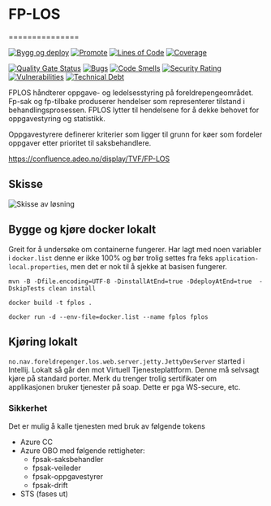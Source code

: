 # FP-LOS
===============

[![Bygg og deploy](https://github.com/navikt/fplos/actions/workflows/build.yml/badge.svg?branch=master)](https://github.com/navikt/fplos/actions/workflows/build.yml)
[![Promote](https://github.com/navikt/fplos/actions/workflows/promote.yml/badge.svg?branch=master)](https://github.com/navikt/fplos/actions/workflows/promote.yml)
[![Lines of Code](https://sonarcloud.io/api/project_badges/measure?project=navikt_fplos&metric=ncloc)](https://sonarcloud.io/summary/new_code?id=navikt_fplos)
[![Coverage](https://sonarcloud.io/api/project_badges/measure?project=navikt_fplos&metric=coverage)](https://sonarcloud.io/summary/new_code?id=navikt_fplos)

[![Quality Gate Status](https://sonarcloud.io/api/project_badges/measure?project=navikt_fplos&metric=alert_status)](https://sonarcloud.io/dashboard?id=navikt_fplos)
[![Bugs](https://sonarcloud.io/api/project_badges/measure?project=navikt_fplos&metric=bugs)](https://sonarcloud.io/dashboard?id=navikt_fplos)
[![Code Smells](https://sonarcloud.io/api/project_badges/measure?project=navikt_fplos&metric=code_smells)](https://sonarcloud.io/summary/new_code?id=navikt_fplos)
[![Security Rating](https://sonarcloud.io/api/project_badges/measure?project=navikt_fplos&metric=security_rating)](https://sonarcloud.io/summary/new_code?id=navikt_fplos)
[![Vulnerabilities](https://sonarcloud.io/api/project_badges/measure?project=navikt_fplos&metric=vulnerabilities)](https://sonarcloud.io/summary/new_code?id=navikt_fplos)
[![Technical Debt](https://sonarcloud.io/api/project_badges/measure?project=navikt_fplos&metric=sqale_index)](https://sonarcloud.io/dashboard?id=navikt_fplos)

FPLOS håndterer oppgave- og ledelsesstyring på foreldrepengeområdet. Fp-sak og fp-tilbake produserer hendelser som representerer tilstand i behandlingsprosessen. FPLOS lytter til hendelsene for å dekke behovet for oppgavestyring og statistikk. 

Oppgavestyrere definerer kriterier som ligger til grunn for køer som fordeler oppgaver etter prioritet til saksbehandlere. 

https://confluence.adeo.no/display/TVF/FP-LOS

## Skisse

![Skisse av løsning](docs/skisse-løsning-v19.png)

## Bygge og kjøre docker lokalt
Greit for å undersøke om containerne fungerer. Har lagt med noen variabler i `docker.list` denne er ikke 100% og bør
trolig settes fra feks `application-local.properties`, men det er nok til å sjekke at basisen fungerer.

```
mvn -B -Dfile.encoding=UTF-8 -DinstallAtEnd=true -DdeployAtEnd=true  -DskipTests clean install

docker build -t fplos .

docker run -d --env-file=docker.list --name fplos fplos
```

## Kjøring lokalt

`no.nav.foreldrepenger.los.web.server.jetty.JettyDevServer` started i Intellij. Lokalt så går den mot Virtuell Tjenesteplattform. Denne må selvsagt kjøre på 
standard porter. Merk du trenger trolig sertifikater om applikasjonen bruker tjenester
på soap. Dette er pga WS-secure, etc.

### Sikkerhet
Det er mulig å kalle tjenesten med bruk av følgende tokens
- Azure CC
- Azure OBO med følgende rettigheter:
    - fpsak-saksbehandler
    - fpsak-veileder
    - fpsak-oppgavestyrer
    - fpsak-drift
- STS (fases ut)
